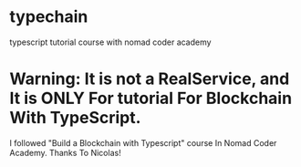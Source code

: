 # typechain
typescript tutorial course with nomad coder academy

# Warning: It is not a RealService, and It is ONLY For tutorial For Blockchain With TypeScript.
I followed "Build a Blockchain with Typescript" course In Nomad Coder Academy.
Thanks To Nicolas!
